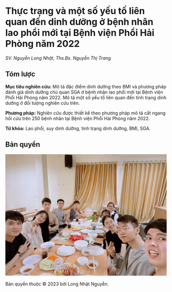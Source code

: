 # Thực trạng và một số yếu tố liên quan đến dinh dưỡng ở bệnh nhân lao phổi mới tại Bệnh viện Phổi Hải Phòng năm 2022

_SV. Nguyễn Long Nhật, Ths.Bs. Nguyễn Thị Trang_

## Tóm lược

**Mục tiêu nghiên cứu:** Mô tả đặc điểm dinh dưỡng theo BMI và phương pháp đánh giá dinh dưỡng chủ quan SGA ở bệnh nhân lao phổi mới tại Bệnh viện Phổi Hải Phòng năm 2022. Mô tả một số yếu tố liên quan đến tình trạng dinh dưỡng ở đối tượng nghiên cứu trên.

**Phương pháp:** Nghiên cứu được thiết kế theo phương pháp mô tả cắt ngang hồi cứu trên 250 bệnh nhân tại Bệnh viện Phổi Hải Phòng năm 2022.

**Từ khóa:** Lao phổi, suy dinh dưỡng, tình trạng dinh dưỡng, BMI, SGA.

## Bản quyền

![team](team.jpg)

Bản quyền thuộc &copy; 2023 bởi Long Nhật Nguyễn.
